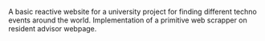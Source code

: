 A basic reactive website for a university project for finding different techno events around the world. 
Implementation of a primitive web scrapper on resident advisor webpage. 
